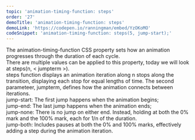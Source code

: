 ```yaml
---
topic: 'animation-timing-function: steps'
order: '27'
demoTitle: 'animation-timing-function: steps'
demoLink: 'https://codepen.io/ranningman/embed/YzOKoMO'
codeSnippet: 'animation-timing-function: steps(5, jump-start);'
---
```


The animation-timing-function CSS property sets how an animation progresses through the duration of each cycle.  
There are multiple values can be applied to this property, today we will look at steps(n, < jumpterm >).  
steps function displays an animation iteration along n stops along the transition, displaying each stop for equal lengths of time. The second parameteer, jumpterm, defines how the animation connects between iterations.  
jump-start: The first jump happens when the animation begins;  
jump-end: The last jump happens when the animation ends;  
jump-none: There is no jump on either end. Instead, holding at both the 0% mark and the 100% mark, each for 1/n of the duration.  
jump-both: Includes pauses at both the 0% and 100% marks, effectively adding a step during the animation iteration.
